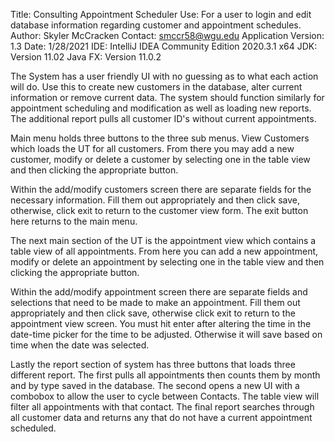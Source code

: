 Title: Consulting Appointment Scheduler
Use: For a user to login and edit database information regarding customer and appointment schedules.
Author: Skyler McCracken
Contact: smccr58@wgu.edu
Application Version: 1.3
Date: 1/28/2021
IDE: IntelliJ IDEA Community Edition 2020.3.1 x64
JDK: Version 11.02
Java FX: Version 11.0.2

The System has a user friendly UI with no guessing as to what each action will do. Use this to create new customers in the database, alter current information or remove current data.
The system should function similarly for appointment scheduling and modification as well as loading new reports. The additional report pulls all customer ID's without current appointments.

Main menu holds three buttons to the three sub menus. View Customers which loads the UT for all customers. From there you may add a new customer, modify or delete a customer by selecting one
in the table view and then clicking the appropriate button.

Within the add/modify customers screen there are separate fields for the necessary information. Fill them out appropriately and then click save, otherwise, click exit to return to the
customer view form. The exit button here returns to the main menu.

The next main section of the UT is the appointment view which contains a table view of all appointments. From here you can add a new appointment, modify or delete an appointment by
selecting one in the table view and then clicking the appropriate button.

Within the add/modify appointment screen there are separate fields and selections that need to be made to make an appointment. Fill them out appropriately and then click save,
otherwise click exit to return to the appointment view screen. You must hit enter after altering the time in the date-time picker for the time to be adjusted. Otherwise it will save based on
time when the date was selected.

Lastly the report section of system has three buttons that loads three different report. The first pulls all appointments then counts them by month and by type saved in the database.
The second opens a new UI with a combobox to allow the user to cycle between Contacts. The table view will filter all appointments with that contact.
The final report searches through all customer data and returns any that do not have a current appointment scheduled.
